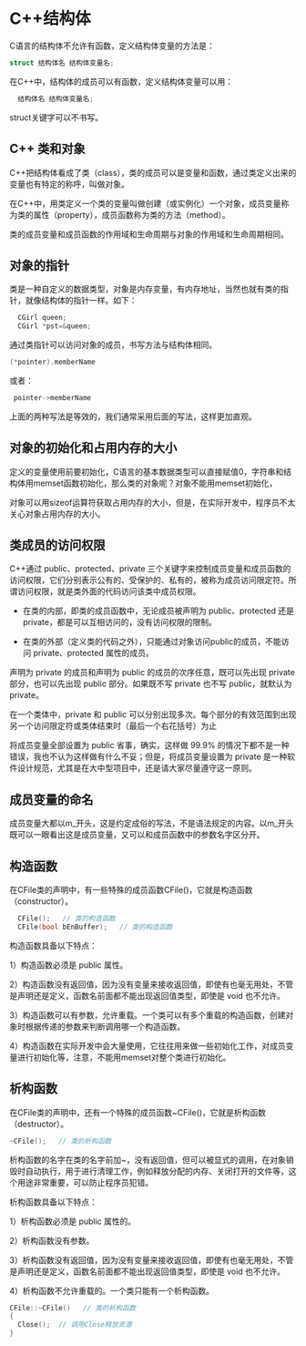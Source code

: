 # C++结构体
C语言的结构体不允许有函数，定义结构体变量的方法是：
```c
struct 结构体名 结构体变量名;
```

在C++中，结构体的成员可以有函数，定义结构体变量可以用：
```c++
  结构体名 结构体变量名;
```
struct关键字可以不书写。


## C++ 类和对象
C++把结构体看成了类（class），类的成员可以是变量和函数，通过类定义出来的变量也有特定的称呼，叫做对象。

在C++中，用类定义一个类的变量叫做创建（或实例化）一个对象，成员变量称为类的属性（property），成员函数称为类的方法（method）。

类的成员变量和成员函数的作用域和生命周期与对象的作用域和生命周期相同。

## 对象的指针
类是一种自定义的数据类型，对象是内存变量，有内存地址，当然也就有类的指针，就像结构体的指针一样。如下：
```c++
  CGirl queen;
  CGirl *pst=&queen;
```
通过类指针可以访问对象的成员，书写方法与结构体相同。
```c++
(*pointer).memberName
```
或者：
```c++
 pointer->memberName
```
上面的两种写法是等效的，我们通常采用后面的写法，这样更加直观。

## 对象的初始化和占用内存的大小
定义的变量使用前要初始化，C语言的基本数据类型可以直接赋值0，字符串和结构体用memset函数初始化，那么类的对象呢？对象不能用memset初始化，

对象可以用sizeof运算符获取占用内存的大小，但是，在实际开发中，程序员不太关心对象占用内存的大小。

## 类成员的访问权限
C++通过 public、protected、private 三个关键字来控制成员变量和成员函数的访问权限，它们分别表示公有的、受保护的、私有的，被称为成员访问限定符。所谓访问权限，就是类外面的代码访问该类中成员权限。

- 在类的内部，即类的成员函数中，无论成员被声明为 public、protected 还是 private，都是可以互相访问的，没有访问权限的限制。

- 在类的外部（定义类的代码之外），只能通过对象访问public的成员，不能访问 private、protected 属性的成员。

声明为 private 的成员和声明为 public 的成员的次序任意，既可以先出现 private 部分，也可以先出现 public 部分。如果既不写 private 也不写 public，就默认为 private。

在一个类体中，private 和 public 可以分别出现多次。每个部分的有效范围到出现另一个访问限定符或类体结束时（最后一个右花括号）为止

将成员变量全部设置为 public 省事，确实，这样做 99.9% 的情况下都不是一种错误，我也不认为这样做有什么不妥；但是，将成员变量设置为 private 是一种软件设计规范，尤其是在大中型项目中，还是请大家尽量遵守这一原则。

## 成员变量的命名
成员变量大都以m_开头，这是约定成俗的写法，不是语法规定的内容。以m_开头既可以一眼看出这是成员变量，又可以和成员函数中的参数名字区分开。

## 构造函数
在CFile类的声明中，有一些特殊的成员函数CFile()，它就是构造函数（constructor）。
```c++
  CFile();   // 类的构造函数
  CFile(bool bEnBuffer);   // 类的构造函数
```
构造函数具备以下特点：

1）构造函数必须是 public 属性。

2）构造函数没有返回值，因为没有变量来接收返回值，即使有也毫无用处，不管是声明还是定义，函数名前面都不能出现返回值类型，即使是 void 也不允许。

3）构造函数可以有参数，允许重载。一个类可以有多个重载的构造函数，创建对象时根据传递的参数来判断调用哪一个构造函数。

4）构造函数在实际开发中会大量使用，它往往用来做一些初始化工作，对成员变量进行初始化等，注意，不能用memset对整个类进行初始化。

## 析构函数
在CFile类的声明中，还有一个特殊的成员函数~CFile()，它就是析构函数（destructor）。
```c++
~CFile();   // 类的析构函数
```
 析构函数的名字在类的名字前加~，没有返回值，但可以被显式的调用，在对象销毁时自动执行，用于进行清理工作，例如释放分配的内存、关闭打开的文件等，这个用途非常重要，可以防止程序员犯错。

析构函数具备以下特点：

1）析构函数必须是 public 属性的。

2）析构函数没有参数。

3）析构函数没有返回值，因为没有变量来接收返回值，即使有也毫无用处，不管是声明还是定义，函数名前面都不能出现返回值类型，即使是 void 也不允许。

4）析构函数不允许重载的。一个类只能有一个析构函数。
```c++
CFile::~CFile()   // 类的析构函数
{
  Close();  // 调用Close释放资源
}
```